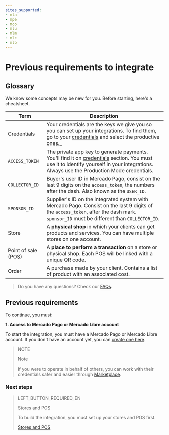 ```yaml
---
sites_supported:
- mla
- mpe
- mco
- mlu
- mlm
- mlc
- mlb
---
```


# Previous requirements to integrate 

## Glossary

We know some concepts may be new for you. Before starting, here's a cheatsheet.

| Term                            | Description                                                  |
| -----------------------------------| ------------------------------------------------------------ | 
| Credentials        | Your credentials are the keys we give you so you can set up your integrations. To find them, go to your [credentials]([FAKER][CREDENTIALS][URL]) and select the productive ones._ |
| `ACCESS_TOKEN` | The private app key to generate payments. You'll find it on [credentials](FAKER][CREDENTIALS][URL]) section. You must use it to identify yourself in your integrations. Always use the Production Mode credentials. |
| `COLLECTOR_ID` | Buyer's user ID in Mercado Pago, consist on the last 9 digits on the `access_token`, the numbers after the dash. Also known as the `USER_ID`.|
| `SPONSOR_ID` | Supplier's ID on the integrated system with Mercado Pago. Consist on the last 9 digits of the `access_token`, after the dash mark. `sponsor_ID` must be different than `COLLECTOR_ID`.|
| Store | A **physical shop** in which your clients can get products and services. You can have multiple stores on one account. |
| Point of sale (POS) | A **place to perform a transaction** on a store or physical shop. Each POS will be linked with a unique QR code. |
| Order | A purchase made by your client. Contains a list of product with an associated cost. |

> Do you have any questions? Check our [FAQs](https://www.mercadopago.com.ar/developers/es/guides/faqs/credentials/).

## Previous requirements

To continue, you must: 

**1. Access to Mercado Pago or Mercado Libre account**

To start the integration, you must have a Mercado Pago or Mercado Libre account. 
If you don't have an account yet, you can [create one here](https://www.mercadopago.com.ar).


> NOTE
> 
> Note
> 
> If you were to operate in behalf of others, you can work with their credentials safer and easier through [Marketplace](https://www.mercadopago.com.ar/developers/en/guides/marketplace/api/introduction/).


### Next steps


> LEFT_BUTTON_REQUIRED_EN
>
> Stores and POS
>
> To build the integration, you must set up your stores and POS first.
>
> [Stores and POS](https://www.mercadopago.com.ar/developers/en/guides/qr-code/general-considerations/stores-pos/)

